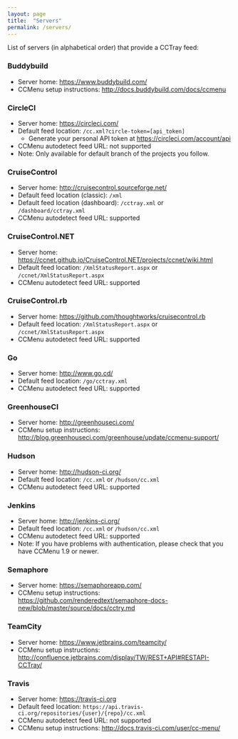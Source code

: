 ```yaml
---
layout: page
title:  "Servers"
permalink: /servers/
---
```


List of servers (in alphabetical order) that provide a CCTray feed:

### Buddybuild

* Server home: <https://www.buddybuild.com/>
* CCMenu setup instructions: <http://docs.buddybuild.com/docs/ccmenu>

### CircleCI

* Server home: <https://circleci.com/>
* Default feed location: `/cc.xml?circle-token=[api_token]`
  * Generate your personal API token at <https://circleci.com/account/api>
* CCMenu autodetect feed URL: not supported
* Note: Only available for default branch of the projects you follow.

### CruiseControl

* Server home: <http://cruisecontrol.sourceforge.net/>
* Default feed location (classic): `/xml`
* Default feed location (dashboard): `/cctray.xml` or `/dashboard/cctray.xml`
* CCMenu autodetect feed URL: supported

### CruiseControl.NET

* Server home: <https://ccnet.github.io/CruiseControl.NET/projects/ccnet/wiki.html>
* Default feed location: `/XmlStatusReport.aspx` or `/ccnet/XmlStatusReport.aspx`
* CCMenu autodetect feed URL: supported

### CruiseControl.rb

* Server home: <https://github.com/thoughtworks/cruisecontrol.rb>
* Default feed location: `/XmlStatusReport.aspx` or `/ccnet/XmlStatusReport.aspx`
* CCMenu autodetect feed URL: supported

### Go

* Server home: <http://www.go.cd/>
* Default feed location: `/go/cctray.xml`
* CCMenu autodetect feed URL: supported

### GreenhouseCI

* Server home: <http://greenhouseci.com/>
* CCMenu setup instructions: <http://blog.greenhouseci.com/greenhouse/update/ccmenu-support/>

### Hudson

* Server home: <http://hudson-ci.org/>
* Default feed location: `/cc.xml` or `/hudson/cc.xml`
* CCMenu autodetect feed URL: supported

### Jenkins

* Server home: <http://jenkins-ci.org/>
* Default feed location: `/cc.xml` or `/hudson/cc.xml`
* CCMenu autodetect feed URL: supported
* Note: If you have problems with authentication, please check that you have CCMenu 1.9 or newer.

### Semaphore

* Server home: <https://semaphoreapp.com/>
* CCMenu setup instructions: <https://github.com/renderedtext/semaphore-docs-new/blob/master/source/docs/cctry.md>

### TeamCity

* Server home: <https://www.jetbrains.com/teamcity/>
* CCMenu setup instructions: <http://confluence.jetbrains.com/display/TW/REST+API#RESTAPI-CCTray/>

### Travis

* Server home: <https://travis-ci.org>
* Default feed location:  `https://api.travis-ci.org/repositories/{user}/{repo}/cc.xml`
* CCMenu autodetect feed URL: not supported
* CCMenu setup instructions: <http://docs.travis-ci.com/user/cc-menu/>
